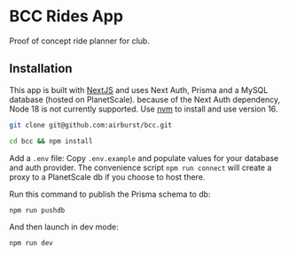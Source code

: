 # BCC Rides App

Proof of concept ride planner for club.

## Installation

This app is built with [NextJS](https://nextjs.org/) and uses Next Auth, Prisma and a MySQL database (hosted on PlanetScale). because of the Next Auth dependency, Node 18 is not currently supported. Use [nvm](https://github.com/nvm-sh/nvm) to install and use version 16.

```bash
git clone git@github.com:airburst/bcc.git

cd bcc && npm install
```

Add a `.env` file: Copy `.env.example` and populate values for your database and auth provider. The convenience script `npm run connect` will create a proxy to a PlanetScale db if you choose to host there.

Run this command to publish the Prisma schema to db:

```bash
npm run pushdb
```

And then launch in dev mode:

```bash
npm run dev
```
